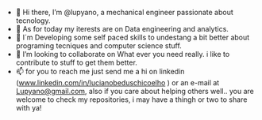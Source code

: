 - 👋 Hi there, I’m @lupyano, a mechanical engineer passionate about tecnology.
- 👀 As for today my iterests are on Data engineering and analytics.
- 🌱 I´m Developing some self paced skills to undestang a bit better about programing tecniques and computer science stuff.
- 💞️ I’m looking to collaborate on What ever you need really. i like to contribute to stuff to get them better.
- 📫 for you to reach me just send me a hi on linkedin (www.linkedin.com/in/lucianobeduschicoelho
) or an e-mail at Lupyano@gmail.com, also if you care about helping others well.. you are welcome to check my repositories, i may have a thingh or two to share with ya!

<!---
lupyano/lupyano is a ✨ special ✨ repository because its `README.md` (this file) appears on your GitHub profile.
You can click the Preview link to take a look at your changes.
--->
